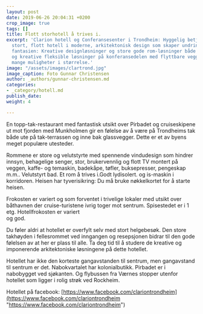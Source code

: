 ```yaml
---
layout: post
date: 2019-06-26 20:04:31 +0200
crop_image: true
tags: []
title: Flott storhotell å trives i.
excerpt: 'Clarion hotell og Conferansesenter i Trondheim: Hyggelig betjening i et
  stort, flott hotell i moderne, arkitektonisk design som skaper undring og stimulerer
  fantasien: Kreative designløsninger og store gode rom-løsninger både i fellesrom
  og kreative fleksible løsninger på konferansedelen med flyttbare vegger som gir
  mange muligheter i størrelse.'
image: "/assets/images/clartrond.jpg"
image_caption: Foto Gunnar Christensen
author: _authors/gunnar-christensen.md
categories:
- _category/hotell.md
publish_date: 
weight: 4

---
```

En topp-tak-restaurant med fantastisk utsikt over Pirbadet og cruiseskipene ut mot fjorden med Munkholmen gir en følelse av å være på Trondheims tak både ute på tak-terrassen og inne bak glassvegger. Dette er et av byens meget populære utesteder.

Rommene er store og velutstyrte med spennende vindudesign som hindrer innsyn, behagelige senger, stor, brukervennlig og flott TV montert på veggen, kaffe- og temaskin, badekåpe, tøfler, buksepresser, pengeskap m.m.. Velutstyrt bad. Et rom å trives i.Godt lydisolert. og is-maskin i korridoren. Heisen har tyverisikring: Du må bruke nøkkelkortet for å starte heisen.

Frokosten er variert og som forventet i trivelige lokaler med utsikt over båthavnen der cruise-turistene ivrig toger mot sentrum. Spisestedet er i 1 etg. Hotellfrokosten er variert  
og god.

Du føler aldri at hotellet er overfylt selv med stort helgebesøk. Den store takhøyden i fellesrommet ved inngangen og resepsjonen bidrar til den gode følelsen av at her er plass til alle. Ta deg tid til å studere de kreative og imponerende arkitektoniske løsningene på dette hotellet.

Hotellet har ikke den korteste gangavstanden til sentrum, men gangavstand til sentrum er det. Nabokvartalet har kolonialbutikk. Pirbadet er i nabobygget ved sjøkanten. Og flybussen fra Værnes stopper utenfor hotellet som ligger i rolig strøk ved Rockheim.

Hotellet på facebook: [https://www.facebook.com/clariontrondheim](https://www.facebook.com/clariontrondheim "https://www.facebook.com/clariontrondheim")